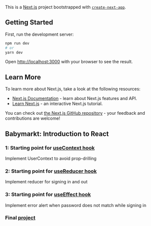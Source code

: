 This is a [Next.js](https://nextjs.org/) project bootstrapped with [`create-next-app`](https://github.com/vercel/next.js/tree/canary/packages/create-next-app).

## Getting Started

First, run the development server:

```bash
npm run dev
# or
yarn dev
```

Open [http://localhost:3000](http://localhost:3000) with your browser to see the result.

## Learn More

To learn more about Next.js, take a look at the following resources:

- [Next.js Documentation](https://nextjs.org/docs) - learn about Next.js features and API.
- [Learn Next.js](https://nextjs.org/learn) - an interactive Next.js tutorial.

You can check out [the Next.js GitHub repository](https://github.com/vercel/next.js/) - your feedback and contributions are welcome!

## Babymarkt: Introduction to React

### 1: Starting point for [useContext hook](/qgwr32/babymarkt-react/add-use-context)
Implement UserContext to avoid prop-drilling

### 2: Starting point for [useReducer hook](/qgwr32/babymarkt-react/add-use-reducer)
Implement reducer for signing in and out 

### 3: Starting point for [useEffect hook](/qgwr32/babymarkt-react/add-use-effect)
Implement error alert when password does not match while signing in 

### Final [project](/qgwr32/babymarkt-react/main)
